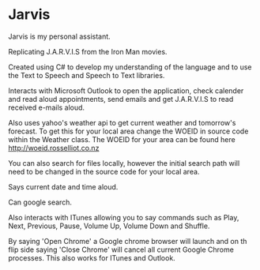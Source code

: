 # Jarvis
Jarvis is my personal assistant. 

Replicating J.A.R.V.I.S from the Iron Man movies.

Created using C# to develop my understanding of the language and to use the Text to Speech and Speech to Text libraries.

Interacts with Microsoft Outlook to open the application, check calender and read aloud appointments, send emails and get J.A.R.V.I.S to read received e-mails aloud.

Also uses yahoo's weather api to get current weather and tomorrow's forecast. To get this for your local area change the WOEID in source code within the Weather class. The WOEID for your area can be found here http://woeid.rosselliot.co.nz 

You can also search for files locally, however the initial search path will need to be changed in the source code for your local area.

Says current date and time aloud.

Can google search.

Also interacts with ITunes allowing you to say commands such as Play, Next, Previous, Pause, Volume Up, Volume Down and Shuffle.

By saying 'Open Chrome' a Google chrome browser will launch and on th flip side saying 'Close Chrome' will cancel all current Google Chrome processes.
This also works for ITunes and Outlook.
